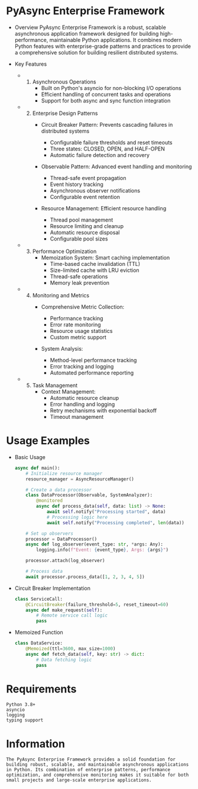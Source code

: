 # PyAsync Enterprise Framework

- Overview
    PyAsync Enterprise Framework is a robust, scalable asynchronous application framework designed for building high-performance, maintainable Python applications. It combines modern Python features with enterprise-grade patterns and practices to provide a comprehensive solution for building resilient distributed systems.

- Key Features
    -   1. Asynchronous Operations
            -   Built on Python's asyncio for non-blocking I/O operations
            -   Efficient handling of concurrent tasks and operations
            -   Support for both async and sync function integration

    -   2. Enterprise Design Patterns
            -   Circuit Breaker Pattern: Prevents cascading failures in distributed systems
                -   Configurable failure thresholds and reset timeouts
                -   Three states: CLOSED, OPEN, and HALF-OPEN
                -   Automatic failure detection and recovery

            -   Observable Pattern: Advanced event handling and monitoring
                -   Thread-safe event propagation
                -   Event history tracking
                -   Asynchronous observer notifications
                -   Configurable event retention

            -   Resource Management: Efficient resource handling
                -   Thread pool management
                -   Resource limiting and cleanup
                -   Automatic resource disposal
                -   Configurable pool sizes

    -   3. Performance Optimization
            -   Memoization System: Smart caching implementation
                -   Time-based cache invalidation (TTL)
                -   Size-limited cache with LRU eviction
                -   Thread-safe operations
                -   Memory leak prevention

    -   4. Monitoring and Metrics
            -   Comprehensive Metric Collection:
                -   Performance tracking
                -   Error rate monitoring
                -   Resource usage statistics
                -   Custom metric support

            -   System Analysis:
                -   Method-level performance tracking
                -   Error tracking and logging
                -   Automated performance reporting

    -   5. Task Management
            -   Context Management:
                -   Automatic resource cleanup
                -   Error handling and logging
                -   Retry mechanisms with exponential backoff
                -   Timeout management

# Usage Examples

- Basic Usage
    ```py
    async def main():
        # Initialize resource manager
        resource_manager = AsyncResourceManager()

        # Create a data processor
        class DataProcessor(Observable, SystemAnalyzer):
            @monitored
            async def process_data(self, data: list) -> None:
                await self.notify("Processing started", data)
                # Processing logic here
                await self.notify("Processing completed", len(data))

        # Set up observers
        processor = DataProcessor()
        async def log_observer(event_type: str, *args: Any):
            logging.info(f"Event: {event_type}, Args: {args}")

        processor.attach(log_observer)

        # Process data
        await processor.process_data([1, 2, 3, 4, 5])
    ```

- Circuit Breaker Implementation
    ```py
    class ServiceCall:
        @CircuitBreaker(failure_threshold=5, reset_timeout=60)
        async def make_request(self):
            # Remote service call logic
            pass
    ```

- Memoized Function
    ```py
    class DataService:
        @Memoized(ttl=3600, max_size=1000)
        async def fetch_data(self, key: str) -> dict:
            # Data fetching logic
            pass
    ```

# Requirements

    Python 3.8+
    asyncio
    logging
    typing support

# Information
    The PyAsync Enterprise Framework provides a solid foundation for building robust, scalable, and maintainable asynchronous applications in Python. Its combination of enterprise patterns, performance optimization, and comprehensive monitoring makes it suitable for both small projects and large-scale enterprise applications.